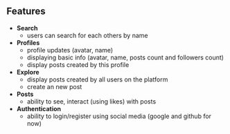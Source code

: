 



## Features
- **Search**
    - users can search for each others by name
- **Profiles**
    - profile updates (avatar, name)
    - displaying basic info (avatar, name, posts count and followers count)
    - display posts created by this profile
- **Explore**
    - display posts created by all users on the platform
    - create an new post
- **Posts**
    - ability to see, interact (using likes) with posts
- **Authentication**
    - ability to login/register using social media (google and github for now)